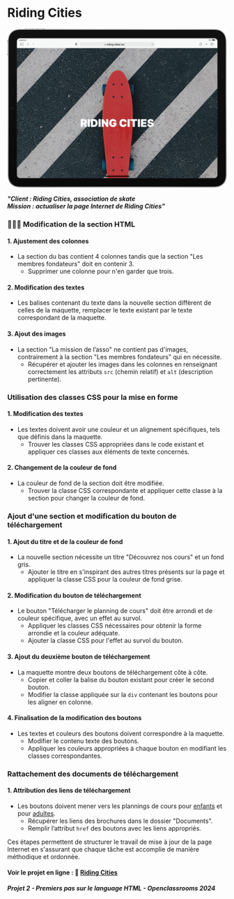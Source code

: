# Riding Cities

![Riding Cities](images/riding-cities.png)

***<p>"Client : Riding Cities, association de skate***<br>
***Mission : actualiser la page Internet de Riding Cities"</p>***

### 👨🏾‍💻 Modification de la section HTML

#### 1. Ajustement des colonnes
- La section du bas contient 4 colonnes tandis que la section "Les membres fondateurs" doit en contenir 3.
  - Supprimer une colonne pour n'en garder que trois.

#### 2. Modification des textes
- Les balises contenant du texte dans la nouvelle section diffèrent de celles de la maquette, remplacer le texte existant par le texte correspondant de la maquette.

#### 3. Ajout des images
- La section "La mission de l’asso" ne contient pas d'images, contrairement à la section "Les membres fondateurs" qui en nécessite.
  - Récupérer et ajouter les images dans les colonnes en renseignant correctement les attributs `src` (chemin relatif) et `alt` (description pertinente).

### Utilisation des classes CSS pour la mise en forme

#### 1. Modification des textes
- Les textes doivent avoir une couleur et un alignement spécifiques, tels que définis dans la maquette.
  - Trouver les classes CSS appropriées dans le code existant et appliquer ces classes aux éléments de texte concernés.

#### 2. Changement de la couleur de fond
- La couleur de fond de la section doit être modifiée.
  - Trouver la classe CSS correspondante et appliquer cette classe à la section pour changer la couleur de fond.

### Ajout d'une section et modification du bouton de téléchargement

#### 1. Ajout du titre et de la couleur de fond
- La nouvelle section nécessite un titre "Découvrez nos cours" et un fond gris.
  - Ajouter le titre en s'inspirant des autres titres présents sur la page et appliquer la classe CSS pour la couleur de fond grise.

#### 2. Modification du bouton de téléchargement
- Le bouton "Télécharger le planning de cours" doit être arrondi et de couleur spécifique, avec un effet au survol.
  - Appliquer les classes CSS nécessaires pour obtenir la forme arrondie et la couleur adéquate.
  - Ajouter la classe CSS pour l'effet au survol du bouton.

#### 3. Ajout du deuxième bouton de téléchargement
- La maquette montre deux boutons de téléchargement côte à côte.
  - Copier et coller la balise du bouton existant pour créer le second bouton.
  - Modifier la classe appliquée sur la `div` contenant les boutons pour les aligner en colonne.

#### 4. Finalisation de la modification des boutons
- Les textes et couleurs des boutons doivent correspondre à la maquette.
  - Modifier le contenu texte des boutons.
  - Appliquer les couleurs appropriées à chaque bouton en modifiant les classes correspondantes.

### Rattachement des documents de téléchargement

#### 1. Attribution des liens de téléchargement
- Les boutons doivent mener vers les plannings de cours pour [enfants](https://jean-assoumani.github.io/riding-cities/documents/planning-enfants.pdf) et pour [adultes](https://jean-assoumani.github.io/riding-cities/documents/planning-adultes.pdf).
  - Récupérer les liens des brochures dans le dossier "Documents".
  - Remplir l’attribut `href` des boutons avec les liens appropriés.

<p>Ces étapes permettent de structurer le travail de mise à jour de la page Internet en s'assurant que chaque tâche est accomplie de manière méthodique et ordonnée.</p>

#### Voir le projet en ligne : 🔗 [Riding Cities](https://riding-cities.assoumani.pro/)
***<p>Projet 2 - Premiers pas sur le language HTML - Openclassrooms 2024</p>***